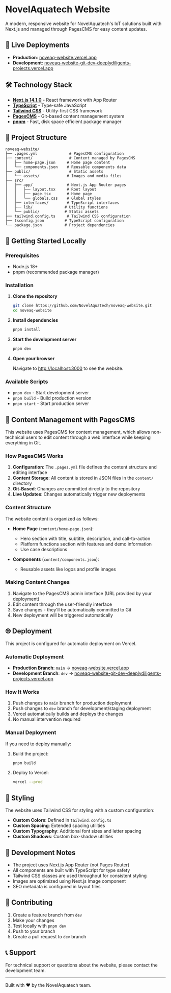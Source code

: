 # NovelAquatech Website

A modern, responsive website for NovelAquatech's IoT solutions built with Next.js and managed through PagesCMS for easy content updates.

## 🚀 Live Deployments

- **Production**: [noveaq-website.vercel.app](https://noveaq-website.vercel.app)
- **Development**: [noveaq-website-git-dev-deeplydiligents-projects.vercel.app](https://noveaq-website-git-dev-deeplydiligents-projects.vercel.app/)

## 🛠️ Technology Stack

- **[Next.js 14.1.0](https://nextjs.org/)** - React framework with App Router
- **[TypeScript](https://www.typescriptlang.org/)** - Type-safe JavaScript
- **[Tailwind CSS](https://tailwindcss.com/)** - Utility-first CSS framework
- **[PagesCMS](https://pagescms.org/)** - Git-based content management system
- **[pnpm](https://pnpm.io/)** - Fast, disk space efficient package manager

## 📁 Project Structure

```
noveaq-website/
├── .pages.yml              # PagesCMS configuration
├── content/                # Content managed by PagesCMS
│   ├── home-page.json     # Home page content
│   └── components.json    # Reusable components data
├── public/                 # Static assets
│   └── assets/            # Images and media files
├── src/
│   ├── app/               # Next.js App Router pages
│   │   ├── layout.tsx     # Root layout
│   │   ├── page.tsx       # Home page
│   │   └── globals.css    # Global styles
│   ├── interfaces/        # TypeScript interfaces
│   ├── lib/              # Utility functions
│   └── public/           # Static assets
├── tailwind.config.ts     # Tailwind CSS configuration
├── tsconfig.json         # TypeScript configuration
└── package.json          # Project dependencies
```

## 🚀 Getting Started Locally

### Prerequisites

- Node.js 18+ 
- pnpm (recommended package manager)

### Installation

1. **Clone the repository**
   ```bash
   git clone https://github.com/NovelAquatech/noveaq-website.git
   cd noveaq-website
   ```

2. **Install dependencies**
   ```bash
   pnpm install
   ```

3. **Start the development server**
   ```bash
   pnpm dev
   ```

4. **Open your browser**
   
   Navigate to [http://localhost:3000](http://localhost:3000) to see the website.

### Available Scripts

- `pnpm dev` - Start development server
- `pnpm build` - Build production version
- `pnpm start` - Start production server

## 📝 Content Management with PagesCMS

This website uses PagesCMS for content management, which allows non-technical users to edit content through a web interface while keeping everything in Git.

### How PagesCMS Works

1. **Configuration**: The `.pages.yml` file defines the content structure and editing interface
2. **Content Storage**: All content is stored in JSON files in the `content/` directory
3. **Git-Based**: Changes are committed directly to the repository
4. **Live Updates**: Changes automatically trigger new deployments

### Content Structure

The website content is organized as follows:

- **Home Page** (`content/home-page.json`):
  - Hero section with title, subtitle, description, and call-to-action
  - Platform functions section with features and demo information
  - Use case descriptions

- **Components** (`content/components.json`):
  - Reusable assets like logos and profile images

### Making Content Changes

1. Navigate to the PagesCMS admin interface (URL provided by your deployment)
2. Edit content through the user-friendly interface
3. Save changes - they'll be automatically committed to Git
4. New deployment will be triggered automatically

## 🌐 Deployment

This project is configured for automatic deployment on Vercel.

### Automatic Deployment

- **Production Branch**: `main` → [noveaq-website.vercel.app](https://noveaq-website.vercel.app)
- **Development Branch**: `dev` → [noveaq-website-git-dev-deeplydiligents-projects.vercel.app](https://noveaq-website-git-dev-deeplydiligents-projects.vercel.app/)

### How It Works

1. Push changes to `main` branch for production deployment
2. Push changes to `dev` branch for development/staging deployment
3. Vercel automatically builds and deploys the changes
4. No manual intervention required

### Manual Deployment

If you need to deploy manually:

1. Build the project:
   ```bash
   pnpm build
   ```

2. Deploy to Vercel:
   ```bash
   vercel --prod
   ```

## 🎨 Styling

The website uses Tailwind CSS for styling with a custom configuration:

- **Custom Colors**: Defined in `tailwind.config.ts`
- **Custom Spacing**: Extended spacing utilities
- **Custom Typography**: Additional font sizes and letter spacing
- **Custom Shadows**: Custom box-shadow utilities

## 🔧 Development Notes

- The project uses Next.js App Router (not Pages Router)
- All components are built with TypeScript for type safety
- Tailwind CSS classes are used throughout for consistent styling
- Images are optimized using Next.js Image component
- SEO metadata is configured in layout files

## 🤝 Contributing

1. Create a feature branch from `dev`
2. Make your changes
3. Test locally with `pnpm dev`
4. Push to your branch
5. Create a pull request to `dev` branch

## 📞 Support

For technical support or questions about the website, please contact the development team.

---

Built with ❤️ by the NovelAquatech team.
